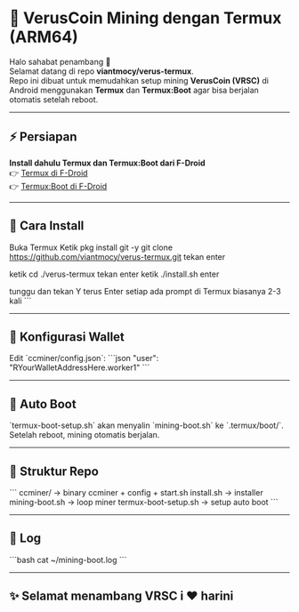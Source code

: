 # 💎 VerusCoin Mining dengan Termux (ARM64)
Halo sahabat penambang 👋  
Selamat datang di repo **viantmocy/verus-termux**.  
Repo ini dibuat untuk memudahkan setup mining **VerusCoin (VRSC)** di Android menggunakan **Termux** dan **Termux:Boot** agar bisa berjalan otomatis setelah reboot.

---
## ⚡ Persiapan
**Install dahulu Termux dan Termux:Boot dari F-Droid**  
👉 [Termux di F-Droid](https://f-droid.org/en/packages/com.termux/)  
👉 [Termux:Boot di F-Droid](https://f-droid.org/en/packages/com.termux.boot/)

---
## 🚀 Cara Install
Buka Termux
 Ketik 
pkg install git -y
git clone https://github.com/viantmocy/verus-termux.git
tekan enter

ketik
cd ./verus-termux
tekan enter
ketik
 ./install.sh
enter

tunggu dan tekan Y terus Enter setiap ada prompt di Termux biasanya 2-3 kali
\`\`\`

---
## 📝 Konfigurasi Wallet
Edit \`ccminer/config.json\`:
\`\`\`json
"user": "RYourWalletAddressHere.worker1"
\`\`\`

---
## 🔄 Auto Boot
\`termux-boot-setup.sh\` akan menyalin \`mining-boot.sh\` ke \`.termux/boot/\`.  
Setelah reboot, mining otomatis berjalan.

---
## 📂 Struktur Repo
\`\`\`
ccminer/           → binary ccminer + config + start.sh
install.sh         → installer
mining-boot.sh     → loop miner
termux-boot-setup.sh → setup auto boot
\`\`\`

---
## 📖 Log
\`\`\`bash
cat ~/mining-boot.log
\`\`\`

---
## ✨ Selamat menambang VRSC i ❤️ harini

